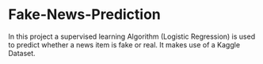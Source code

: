# Fake-News-Prediction
In this project a supervised learning Algorithm (Logistic Regression) is used to predict whether a news item is fake or real. It makes use of a Kaggle Dataset.

